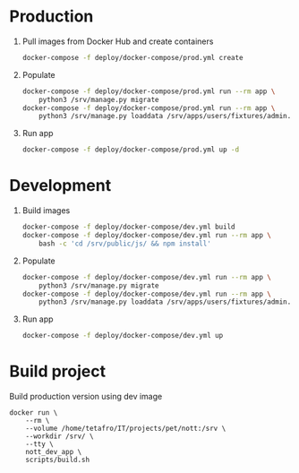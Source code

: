 # Production

1. Pull images from Docker Hub and create containers

    ```sh
    docker-compose -f deploy/docker-compose/prod.yml create
    ```

2. Populate

    ```sh
    docker-compose -f deploy/docker-compose/prod.yml run --rm app \
        python3 /srv/manage.py migrate
    docker-compose -f deploy/docker-compose/prod.yml run --rm app \
        python3 /srv/manage.py loaddata /srv/apps/users/fixtures/admin.json
    ```

3. Run app

    ```sh
    docker-compose -f deploy/docker-compose/prod.yml up -d
    ```

# Development

1. Build images

    ```sh
    docker-compose -f deploy/docker-compose/dev.yml build
    docker-compose -f deploy/docker-compose/dev.yml run --rm app \
        bash -c 'cd /srv/public/js/ && npm install'
    ```

2. Populate

    ```sh
    docker-compose -f deploy/docker-compose/dev.yml run --rm app \
        python3 /srv/manage.py migrate
    docker-compose -f deploy/docker-compose/dev.yml run --rm app \
        python3 /srv/manage.py loaddata /srv/apps/users/fixtures/admin.json
    ```

3. Run app

    ```sh
    docker-compose -f deploy/docker-compose/dev.yml up
    ```

# Build project

Build production version using dev image

```
docker run \
    --rm \
    --volume /home/tetafro/IT/projects/pet/nott:/srv \
    --workdir /srv/ \
    --tty \
    nott_dev_app \
    scripts/build.sh
```
